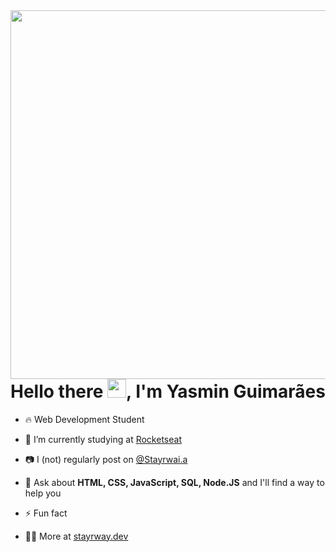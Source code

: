 <img align="right" height="590em" src="https://raw.githubusercontent.com/gist/Stairwayy/e6d5e947ac400d752e01a6fe63b5540c/raw/c4389a6c580a448e4851a2472ce0bf8f23f6091a/githubcard.svg"/>

<h1 align="left">Hello there <img src="https://raw.githubusercontent.com/kaueMarques/kaueMarques/master/hi.gif" height="30px">, I'm Yasmin Guimarães</h1>

- 🔥 Web Development Student

- 🔭 I’m currently studying at [Rocketseat](https://github.com/Rocketseat)

- 📷 I (not) regularly post on [@Stayrwai.a](https://www.instagram.com/stairway.a/)

- 💬 Ask about **HTML, CSS, JavaScript, SQL, Node.JS** and I'll find a way to help you

- ⚡ Fun fact 

- 👨‍💻 More at [stayrway.dev](https://stairwayy.github.io/Maratona-Explorer-2.0/)




<!--
**Stairwayy/Stairwayy** is a ✨ _special_ ✨ repository because its `README.md` (this file) appears on your GitHub profile.

Here are some ideas to get you started:

- 🔭 I’m currently working on ...
- 🌱 I’m currently learning ...
- 👯 I’m looking to collaborate on ...
- 🤔 I’m looking for help with ...
- 💬 Ask me about ...
- 📫 How to reach me: ...
- 😄 Pronouns: ...
- ⚡ Fun fact: ...
-->
